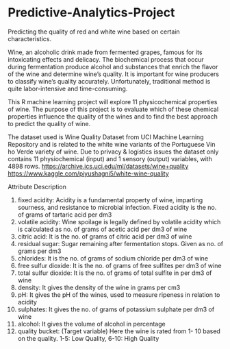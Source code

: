 # Predictive-Analytics-Project
Predicting the quality of red and white wine based on certain characteristics.

Wine, an alcoholic drink made from fermented grapes, famous for its intoxicating effects and delicacy. The biochemical process that occur during fermentation produce alcohol and substances that enrich the flavor of the wine and determine wine’s quality. It is important for wine producers to classify wine’s quality accurately. Unfortunately, traditional method is quite labor-intensive and time-consuming.


This R machine learning project will explore 11 physicochemical properties of wine. The purpose of this project is to evaluate which of these chemical properties influence the quality of the wines and to find the best approach to predict the quality of wine.

The dataset used is Wine Quality Dataset from UCI Machine Learning Repository and is related to the white wine variants of the Portuguese Vin ho Verde variety of wine. Due to privacy & logistics issues the dataset only contains 11 physiochemical (input) and 1 sensory (output) variables, with 4898 rows.
https://archive.ics.uci.edu/ml/datasets/wine+quality 
https://www.kaggle.com/piyushagni5/white-wine-quality

Attribute Description

1. fixed acidity:	Acidity is a fundamental property of wine, imparting sourness, and resistance to microbial infection. Fixed acidity is the no. of grams of tartaric acid per dm3
2. volatile acidity:	Wine spoilage is legally defined by volatile acidity which is calculated as no. of grams of acetic acid per dm3 of wine
3. citric acid:	It is the no. of grams of citric acid per dm3 of wine
4. residual sugar:	Sugar remaining after fermentation stops. Given as no. of grams per dm3
5. chlorides:	It is the no. of grams of sodium chloride per dm3 of wine
6. free sulfur dioxide:	It is the no. of grams of free sulfites per dm3 of wine
7. total sulfur dioxide:	It is the no. of grams of total sulfite in per dm3 of wine
8. density:	It gives the density of the wine in grams per cm3
8. pH:	It gives the pH of the wines, used to measure ripeness in relation to acidity
10. sulphates:	It gives the no. of grams of potassium sulphate per dm3 of wine
11. alcohol:	It gives the volume of alcohol in percentage
12. quality bucket: (Target variable)	Here the wine is rated from 1- 10 based on the quality. 1-5: Low Quality, 6-10: High Quality
